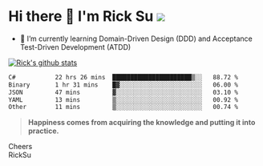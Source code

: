 # Hi there 👋 I'm Rick Su ![](https://komarev.com/ghpvc/?username=ricksu978)
<!--
**ricksu978/ricksu978** is a ✨ _special_ ✨ repository because its `README.md` (this file) appears on your GitHub profile.

Here are some ideas to get you started:

- 🔭 I’m currently working on ...
-->
- 🌱 I’m currently learning Domain-Driven Design (DDD) and Acceptance Test-Driven Development (ATDD)
<!--
- 👯 I’m looking to collaborate on ...
- 🤔 I’m looking for help with ...
- 💬 Ask me about ...
- 📫 How to reach me: ...
- 😄 Pronouns: ...
- ⚡ Fun fact: ...
-->
[![Rick's github stats](https://github-readme-stats.vercel.app/api?username=ricksu978&theme=dark)](https://github.com/ricksu978/ricksu978)

<!--START_SECTION:waka-->

```txt
C#           22 hrs 26 mins  ██████████████████████▒░░   88.72 %
Binary       1 hr 31 mins    █▓░░░░░░░░░░░░░░░░░░░░░░░   06.00 %
JSON         47 mins         ▓░░░░░░░░░░░░░░░░░░░░░░░░   03.10 %
YAML         13 mins         ▒░░░░░░░░░░░░░░░░░░░░░░░░   00.92 %
Other        11 mins         ▒░░░░░░░░░░░░░░░░░░░░░░░░   00.74 %
```

<!--END_SECTION:waka-->

> **Happiness comes from acquiring the knowledge and putting it into practice.**

Cheers  
RickSu 
